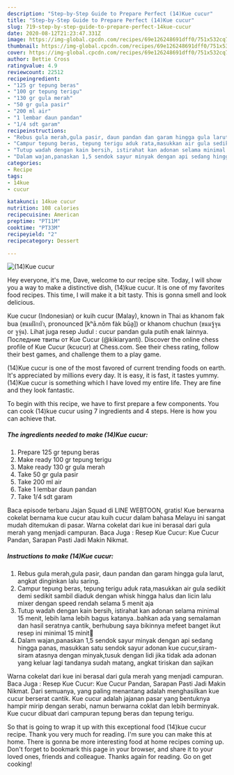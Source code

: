 ```yaml
---
description: "Step-by-Step Guide to Prepare Perfect (14)Kue cucur"
title: "Step-by-Step Guide to Prepare Perfect (14)Kue cucur"
slug: 719-step-by-step-guide-to-prepare-perfect-14kue-cucur
date: 2020-08-12T21:23:47.331Z
image: https://img-global.cpcdn.com/recipes/69e126248691dff0/751x532cq70/14kue-cucur-foto-resep-utama.jpg
thumbnail: https://img-global.cpcdn.com/recipes/69e126248691dff0/751x532cq70/14kue-cucur-foto-resep-utama.jpg
cover: https://img-global.cpcdn.com/recipes/69e126248691dff0/751x532cq70/14kue-cucur-foto-resep-utama.jpg
author: Bettie Cross
ratingvalue: 4.9
reviewcount: 22512
recipeingredient:
- "125 gr tepung beras"
- "100 gr tepung terigu"
- "130 gr gula merah"
- "50 gr gula pasir"
- "200 ml air"
- "1 lembar daun pandan"
- "1/4 sdt garam"
recipeinstructions:
- "Rebus gula merah,gula pasir, daun pandan dan garam hingga gula larut, angkat dinginkan lalu saring."
- "Campur tepung beras, tepung terigu aduk rata,masukkan air gula sedikit demi sedikit sambil diaduk dengan whisk hingga halus dan licin lalu mixer dengan speed rendah selama 5 menit aja"
- "Tutup wadah dengan kain bersih, istirahat kan adonan selama minimal 15 menit, lebih lama lebih bagus katanya..bahkan ada yang semalaman dan hasil seratnya cantik, berhubung saya bikinnya mefeet banget ikut resep ini minimal 15 minit🤭"
- "Dalam wajan,panaskan 1,5 sendok sayur minyak dengan api sedang hingga panas, masukkan satu sendok sayur adonan kue cucur,siram-siram atasnya dengan minyak,tusuk dengan lidi jika tidak ada adonan yang keluar lagi tandanya sudah matang, angkat tiriskan dan sajikan"
categories:
- Recipe
tags:
- 14kue
- cucur

katakunci: 14kue cucur 
nutrition: 108 calories
recipecuisine: American
preptime: "PT11M"
cooktime: "PT33M"
recipeyield: "2"
recipecategory: Dessert

---
```



![(14)Kue cucur](https://img-global.cpcdn.com/recipes/69e126248691dff0/751x532cq70/14kue-cucur-foto-resep-utama.jpg)

Hey everyone, it's me, Dave, welcome to our recipe site. Today, I will show you a way to make a distinctive dish, (14)kue cucur. It is one of my favorites food recipes. This time, I will make it a bit tasty. This is gonna smell and look delicious.

Kue cucur (Indonesian) or kuih cucur (Malay), known in Thai as khanom fak bua (ขนมฝักบัว, pronounced [kʰā.nǒm fàk būa̯]) or khanom chuchun (ขนมจู้จุน or จูจุ่น). Lihat juga resep Judul : cucur pandan gula putih enak lainnya. Последние твиты от Kue Cucur (@kikiaryanti). Discover the online chess profile of Kue Cucur (kcucur) at Chess.com. See their chess rating, follow their best games, and challenge them to a play game.

(14)Kue cucur is one of the most favored of current trending foods on earth. It's appreciated by millions every day. It is easy, it is fast, it tastes yummy. (14)Kue cucur is something which I have loved my entire life. They are fine and they look fantastic.


To begin with this recipe, we have to first prepare a few components. You can cook (14)kue cucur using 7 ingredients and 4 steps. Here is how you can achieve that.

<!--inarticleads1-->

##### The ingredients needed to make (14)Kue cucur:

1. Prepare 125 gr tepung beras
1. Make ready 100 gr tepung terigu
1. Make ready 130 gr gula merah
1. Take 50 gr gula pasir
1. Take 200 ml air
1. Take 1 lembar daun pandan
1. Take 1/4 sdt garam


Baca episode terbaru Jajan Squad di LINE WEBTOON, gratis! Kue berwarna cokelat bernama kue cucur atau kuih cucur dalam bahasa Melayu ini sangat mudah ditemukan di pasar. Warna cokelat dari kue ini berasal dari gula merah yang menjadi campuran. Baca Juga : Resep Kue Cucur: Kue Cucur Pandan, Sarapan Pasti Jadi Makin Nikmat. 

<!--inarticleads2-->

##### Instructions to make (14)Kue cucur:

1. Rebus gula merah,gula pasir, daun pandan dan garam hingga gula larut, angkat dinginkan lalu saring.
1. Campur tepung beras, tepung terigu aduk rata,masukkan air gula sedikit demi sedikit sambil diaduk dengan whisk hingga halus dan licin lalu mixer dengan speed rendah selama 5 menit aja
1. Tutup wadah dengan kain bersih, istirahat kan adonan selama minimal 15 menit, lebih lama lebih bagus katanya..bahkan ada yang semalaman dan hasil seratnya cantik, berhubung saya bikinnya mefeet banget ikut resep ini minimal 15 minit🤭
1. Dalam wajan,panaskan 1,5 sendok sayur minyak dengan api sedang hingga panas, masukkan satu sendok sayur adonan kue cucur,siram-siram atasnya dengan minyak,tusuk dengan lidi jika tidak ada adonan yang keluar lagi tandanya sudah matang, angkat tiriskan dan sajikan


Warna cokelat dari kue ini berasal dari gula merah yang menjadi campuran. Baca Juga : Resep Kue Cucur: Kue Cucur Pandan, Sarapan Pasti Jadi Makin Nikmat. Dari semuanya, yang paling menantang adalah menghasilkan kue cucur berserat cantik. Kue cucur adalah jajanan pasar yang bentuknya hampir mirip dengan serabi, namun berwarna coklat dan lebih berminyak. Kue cucur dibuat dari campuran tepung beras dan tepung terigu. 

So that is going to wrap it up with this exceptional food (14)kue cucur recipe. Thank you very much for reading. I'm sure you can make this at home. There is gonna be more interesting food at home recipes coming up. Don't forget to bookmark this page in your browser, and share it to your loved ones, friends and colleague. Thanks again for reading. Go on get cooking!
